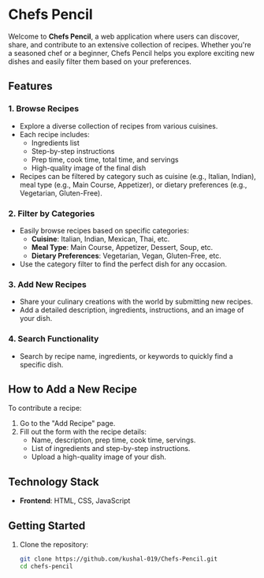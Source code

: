# Chefs Pencil

Welcome to **Chefs Pencil**, a web application where users can discover, share, and contribute to an extensive collection of recipes. Whether you're a seasoned chef or a beginner, Chefs Pencil helps you explore exciting new dishes and easily filter them based on your preferences.

## Features

### 1. Browse Recipes
- Explore a diverse collection of recipes from various cuisines.
- Each recipe includes:
  - Ingredients list
  - Step-by-step instructions
  - Prep time, cook time, total time, and servings
  - High-quality image of the final dish
- Recipes can be filtered by category such as cuisine (e.g., Italian, Indian), meal type (e.g., Main Course, Appetizer), or dietary preferences (e.g., Vegetarian, Gluten-Free).

### 2. Filter by Categories
- Easily browse recipes based on specific categories:
  - **Cuisine**: Italian, Indian, Mexican, Thai, etc.
  - **Meal Type**: Main Course, Appetizer, Dessert, Soup, etc.
  - **Dietary Preferences**: Vegetarian, Vegan, Gluten-Free, etc.
- Use the category filter to find the perfect dish for any occasion.

### 3. Add New Recipes
- Share your culinary creations with the world by submitting new recipes.
- Add a detailed description, ingredients, instructions, and an image of your dish.

### 4. Search Functionality
- Search by recipe name, ingredients, or keywords to quickly find a specific dish.

## How to Add a New Recipe
To contribute a recipe:
1. Go to the "Add Recipe" page.
2. Fill out the form with the recipe details:
   - Name, description, prep time, cook time, servings.
   - List of ingredients and step-by-step instructions.
   - Upload a high-quality image of your dish.

## Technology Stack
- **Frontend**: HTML, CSS, JavaScript

## Getting Started
1. Clone the repository:
   ```bash
   git clone https://github.com/kushal-019/Chefs-Pencil.git
   cd chefs-pencil
